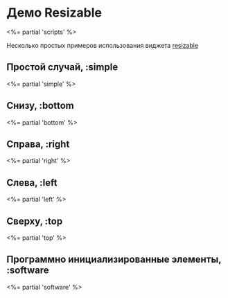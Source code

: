 # Демо Resizable
<%= partial 'scripts' %>

Несколько простых примеров использования виджета [resizable](/ui/resizable)

## Простой случай, :simple
<%= partial 'simple' %>

## Cнизу, :bottom
<%= partial 'bottom' %>

## Cправа, :right
<%= partial 'right' %>

## Cлева, :left
<%= partial 'left' %>

## Cверху, :top
<%= partial 'top' %>

## Программно инициализированные элементы, :software
<%= partial 'software' %>